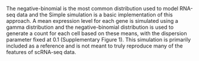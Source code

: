 The negative-binomial is the most common distribution used to model RNA-seq data and the Simple simulation is a basic implementation of this approach. A mean expression level for each gene is simulated using a gamma distribution and the negative-binomial distribution is used to generate a count for each cell based on these means, with the dispersion parameter fixed at 0.1 (Supplementary Figure 1). This simulation is primarily included as a reference and is not meant to truly reproduce many of the features of scRNA-seq data.